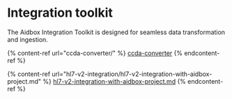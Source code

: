 # Integration toolkit

The Aidbox Integration Toolkit is designed for seamless data transformation and ingestion.

{% content-ref url="ccda-converter/" %}
[ccda-converter](ccda-converter/README.md)
{% endcontent-ref %}

{% content-ref url="hl7-v2-integration/hl7-v2-integration-with-aidbox-project.md" %}
[hl7-v2-integration-with-aidbox-project.md](hl7-v2-integration/hl7-v2-integration-with-aidbox-project.md)
{% endcontent-ref %}
